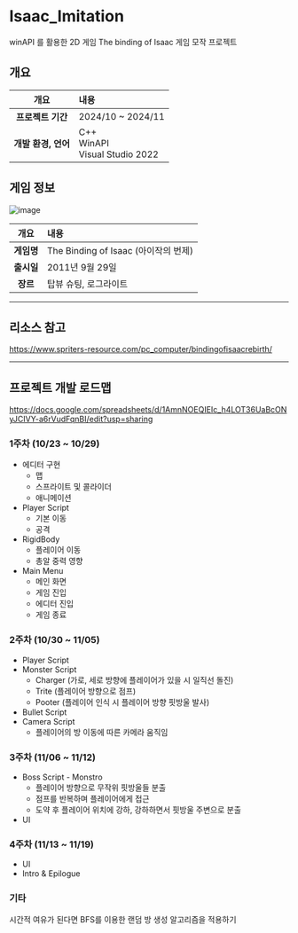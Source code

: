 # Isaac_Imitation
winAPI 를 활용한 2D 게임 The binding of Isaac 게임 모작 프로젝트

## 개요
| 개요 | 내용 |
|:--------:|:--------|
| **프로젝트 기간** | 2024/10 ~ 2024/11 |
| **개발 환경, 언어** | C++ </br> WinAPI </br> Visual Studio 2022|

## 게임 정보
![image](https://github.com/user-attachments/assets/548b3589-6f24-47ec-9706-9487e55fcf90)

| 개요 | 내용 |
|:--------:|:--------|
| **게임명** | The Binding of Isaac (아이작의 번제) |
| **출시일** | 2011년 9월 29일 |
| **장르** | 탑뷰 슈팅, 로그라이트 |
---
## 리소스 참고
https://www.spriters-resource.com/pc_computer/bindingofisaacrebirth/

---
## 프로젝트 개발 로드맵
https://docs.google.com/spreadsheets/d/1AmnNOEQIEIc_h4LOT36UaBcONyJCIVY-a6rVudFqnBI/edit?usp=sharing

### 1주차 (10/23 ~ 10/29)
- 에디터 구현
  - 맵
  - 스프라이트 및 콜라이더
  - 애니메이션
- Player Script
  - 기본 이동
  - 공격
- RigidBody
  - 플레이어 이동
  - 총알 중력 영향
- Main Menu
  - 메인 화면
  - 게임 진입
  - 에디터 진입
  - 게임 종료
    
### 2주차 (10/30 ~ 11/05)
- Player Script
- Monster Script
  - Charger (가로, 세로 방향에 플레이어가 있을 시 일직선 돌진)
  - Trite (플레이어 방향으로 점프)
  - Pooter (플레이어 인식 시 플레이어 방향 핏방울 발사)
- Bullet Script
- Camera Script
  - 플레이어의 방 이동에 따른 카메라 움직임

### 3주차 (11/06 ~ 11/12)
- Boss Script - Monstro
  - 플레이어 방향으로 무작위 핏방울들 분출
  - 점프를 반복하며 플레이어에게 접근
  - 도약 후 플레이어 위치에 강하, 강하하면서 핏방울 주변으로 분출
- UI

### 4주차 (11/13 ~ 11/19)
- UI
- Intro & Epilogue

### 기타
시간적 여유가 된다면 BFS를 이용한 랜덤 방 생성 알고리즘을 적용하기
